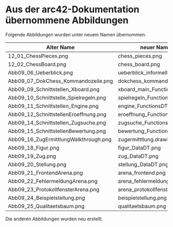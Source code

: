 # Aus der arc42-Dokumentation übernommene Abbildungen

Folgende Abbildungen wurden unter neuem Namen übernommen.

| Alter Name                             | neuer Name                  |
| -------------------------------------- | --------------------------- |
| 12_01_ChessPieces.png                  | chess_pieces.png            |
| 12_02_ChessBoard.png                   | chess_board.png             |
| Abb09_06_Ueberblick.png                | ueberblick_informell.png    |
| Abb09_07_DokChess_Kommandozeile.png    | dokchess_kommandozeile.png  |
| Abb09_09_Schnittstellen_Xboard.png     | xboard_main_FunctionsDT.png |
| Abb09_10_Schnittstelle_Spielregeln.png | spielregeln_FunctionsDT.png |
| Abb09_11_Schnittstellen_Engine.png     | engine_FunctionsDT.png      |
| Abb09_12_SchnittstellenEroeffnung.png  | eroeffnung_FunctionsDT.png  |
| Abb09_14_Schnittstellen_Zugsuche.png   | zugsuche_FunctionsDT.png    |
| Abb09_15_SchnittstellenBewertung.png   | bewertung_FunctionsDT.png   |
| Abb09_16_ZugErmittlungWalkthrough.png  | zugermitttlung.drawio.png   |
| Abb09_18_Figur.png                     | figur_DataDT.png            |
| Abb09_19_Zug.png                       | zug_DataDT.png              |
| Abb09_20_Stellung.png                  | stellung_DataDT.png         |
| Abb09_21_FrontendArena.png             | arena_frontend.png          |
| Abb09_22_FehlermeldungArena.png        | arena_fehlermeldung.png     |
| Abb09_23_ProtokollfensterArena.png     | arena_protokollfenster.png  |
| Abb09_24_Beispielstellung.png          | beispielstellung.png        |
| Abb09_25_Qualitaetsbaum.png            | qualitaetsbaum.png          |

Die anderen Abbildungen wurden neu erstellt.
